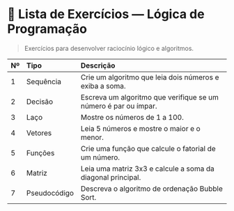 # 🧮 Lista de Exercícios — Lógica de Programação

> Exercícios para desenvolver raciocínio lógico e algoritmos.

| Nº | Tipo | Descrição |
|:--|:--|:--|
| 1 | Sequência | Crie um algoritmo que leia dois números e exiba a soma. |
| 2 | Decisão | Escreva um algoritmo que verifique se um número é par ou ímpar. |
| 3 | Laço | Mostre os números de 1 a 100. |
| 4 | Vetores | Leia 5 números e mostre o maior e o menor. |
| 5 | Funções | Crie uma função que calcule o fatorial de um número. |
| 6 | Matriz | Leia uma matriz 3x3 e calcule a soma da diagonal principal. |
| 7 | Pseudocódigo | Descreva o algoritmo de ordenação Bubble Sort. |
